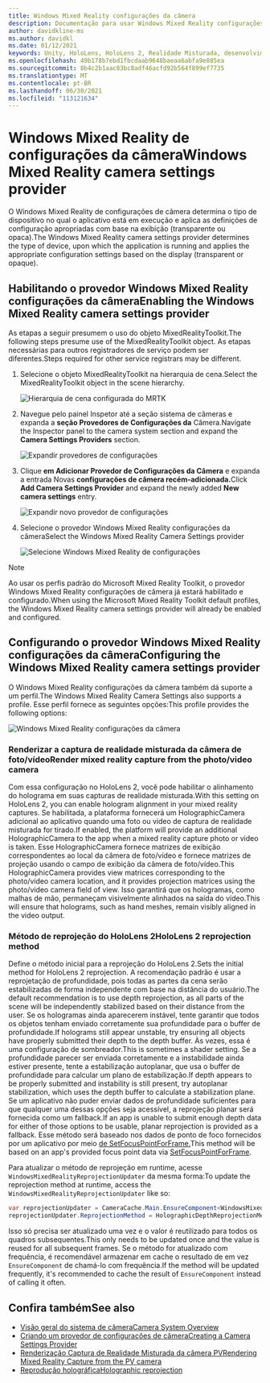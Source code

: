 ```yaml
---
title: Windows Mixed Reality configurações da câmera
description: Documentação para usar Windows Mixed Reality configurações de câmera no MRTK
author: davidkline-ms
ms.author: davidkl
ms.date: 01/12/2021
keywords: Unity, HoloLens, HoloLens 2, Realidade Misturada, desenvolvimento, MRTK, Câmera,
ms.openlocfilehash: 49b178b7ebd1fbcdaab9648baeaa6abfa9e885ea
ms.sourcegitcommit: 8b4c2b1aac83bc8adf46acfd92b564f899ef7735
ms.translationtype: MT
ms.contentlocale: pt-BR
ms.lasthandoff: 06/30/2021
ms.locfileid: "113121634"
---
```

# <a name="windows-mixed-reality-camera-settings-provider"></a><span data-ttu-id="36fb2-104">Windows Mixed Reality de configurações da câmera</span><span class="sxs-lookup"><span data-stu-id="36fb2-104">Windows Mixed Reality camera settings provider</span></span>

<span data-ttu-id="36fb2-105">O Windows Mixed Reality de configurações de câmera determina o tipo de dispositivo no qual o aplicativo está em execução e aplica as definições de configuração apropriadas com base na exibição (transparente ou opaca).</span><span class="sxs-lookup"><span data-stu-id="36fb2-105">The Windows Mixed Reality camera settings provider determines the type of device, upon which the application is running and applies the appropriate configuration settings based on the display (transparent or opaque).</span></span>

## <a name="enabling-the-windows-mixed-reality-camera-settings-provider"></a><span data-ttu-id="36fb2-106">Habilitando o provedor Windows Mixed Reality configurações da câmera</span><span class="sxs-lookup"><span data-stu-id="36fb2-106">Enabling the Windows Mixed Reality camera settings provider</span></span>

<span data-ttu-id="36fb2-107">As etapas a seguir presumem o uso do objeto MixedRealityToolkit.</span><span class="sxs-lookup"><span data-stu-id="36fb2-107">The following steps presume use of the MixedRealityToolkit object.</span></span> <span data-ttu-id="36fb2-108">As etapas necessárias para outros registradores de serviço podem ser diferentes.</span><span class="sxs-lookup"><span data-stu-id="36fb2-108">Steps required for other service registrars may be different.</span></span>

1. <span data-ttu-id="36fb2-109">Selecione o objeto MixedRealityToolkit na hierarquia de cena.</span><span class="sxs-lookup"><span data-stu-id="36fb2-109">Select the MixedRealityToolkit object in the scene hierarchy.</span></span>

    ![Hierarquia de cena configurada do MRTK](../images/MRTK_ConfiguredHierarchy.png)

2. <span data-ttu-id="36fb2-111">Navegue pelo painel Inspetor até a seção sistema de câmeras e expanda a **seção Provedores de Configurações da** Câmera.</span><span class="sxs-lookup"><span data-stu-id="36fb2-111">Navigate the Inspector panel to the camera system section and expand the **Camera Settings Providers** section.</span></span>

    ![Expandir provedores de configurações](../images/camera-system/ExpandProviders.png)

3. <span data-ttu-id="36fb2-113">Clique **em Adicionar Provedor de Configurações da Câmera** e expanda a entrada Novas **configurações de câmera recém-adicionada.**</span><span class="sxs-lookup"><span data-stu-id="36fb2-113">Click **Add Camera Settings Provider** and expand the newly added **New camera settings** entry.</span></span>

    ![Expandir novo provedor de configurações](../images/camera-system/ExpandNewProvider.png)

4. <span data-ttu-id="36fb2-115">Selecione o provedor Windows Mixed Reality configurações da câmera</span><span class="sxs-lookup"><span data-stu-id="36fb2-115">Select the Windows Mixed Reality Camera Settings provider</span></span>

    ![Selecione Windows Mixed Reality de configurações](../images/camera-system/SelectWindowsMixedRealitySettings.png)

> [!NOTE]
> <span data-ttu-id="36fb2-117">Ao usar os perfis padrão do Microsoft Mixed Reality Toolkit, o provedor Windows Mixed Reality configurações de câmera já estará habilitado e configurado.</span><span class="sxs-lookup"><span data-stu-id="36fb2-117">When using the Microsoft Mixed Reality Toolkit default profiles, the Windows Mixed Reality camera settings provider will already be enabled and configured.</span></span>

## <a name="configuring-the-windows-mixed-reality-camera-settings-provider"></a><span data-ttu-id="36fb2-118">Configurando o provedor Windows Mixed Reality configurações da câmera</span><span class="sxs-lookup"><span data-stu-id="36fb2-118">Configuring the Windows Mixed Reality camera settings provider</span></span>

<span data-ttu-id="36fb2-119">O Windows Mixed Reality configurações da câmera também dá suporte a um perfil.</span><span class="sxs-lookup"><span data-stu-id="36fb2-119">The Windows Mixed Reality Camera Settings also supports a profile.</span></span> <span data-ttu-id="36fb2-120">Esse perfil fornece as seguintes opções:</span><span class="sxs-lookup"><span data-stu-id="36fb2-120">This profile provides the following options:</span></span>

![Windows Mixed Reality configurações da câmera](../images/camera-system/WMRCameraSettingsProfile.png)

### <a name="render-mixed-reality-capture-from-the-photovideo-camera"></a><span data-ttu-id="36fb2-122">Renderizar a captura de realidade misturada da câmera de foto/vídeo</span><span class="sxs-lookup"><span data-stu-id="36fb2-122">Render mixed reality capture from the photo/video camera</span></span>

<span data-ttu-id="36fb2-123">Com essa configuração no HoloLens 2, você pode habilitar o alinhamento do holograma em suas capturas de realidade misturada.</span><span class="sxs-lookup"><span data-stu-id="36fb2-123">With this setting on HoloLens 2, you can enable hologram alignment in your mixed reality captures.</span></span> <span data-ttu-id="36fb2-124">Se habilitada, a plataforma fornecerá um HolographicCamera adicional ao aplicativo quando uma foto ou vídeo de captura de realidade misturada for tirado.</span><span class="sxs-lookup"><span data-stu-id="36fb2-124">If enabled, the platform will provide an additional HolographicCamera to the app when a mixed reality capture photo or video is taken.</span></span> <span data-ttu-id="36fb2-125">Esse HolographicCamera fornece matrizes de exibição correspondentes ao local da câmera de foto/vídeo e fornece matrizes de projeção usando o campo de exibição da câmera de foto/vídeo.</span><span class="sxs-lookup"><span data-stu-id="36fb2-125">This HolographicCamera provides view matrices corresponding to the photo/video camera location, and it provides projection matrices using the photo/video camera field of view.</span></span> <span data-ttu-id="36fb2-126">Isso garantirá que os hologramas, como malhas de mão, permaneçam visivelmente alinhados na saída do vídeo.</span><span class="sxs-lookup"><span data-stu-id="36fb2-126">This will ensure that holograms, such as hand meshes, remain visibly aligned in the video output.</span></span>

### <a name="hololens-2-reprojection-method"></a><span data-ttu-id="36fb2-127">Método de reprojeção do HoloLens 2</span><span class="sxs-lookup"><span data-stu-id="36fb2-127">HoloLens 2 reprojection method</span></span>

<span data-ttu-id="36fb2-128">Define o método inicial para a reprojeção do HoloLens 2.</span><span class="sxs-lookup"><span data-stu-id="36fb2-128">Sets the initial method for HoloLens 2 reprojection.</span></span> <span data-ttu-id="36fb2-129">A recomendação padrão é usar a reprojetação de profundidade, pois todas as partes da cena serão estabilizadas de forma independente com base na distância do usuário.</span><span class="sxs-lookup"><span data-stu-id="36fb2-129">The default recommendation is to use depth reprojection, as all parts of the scene will be independently stabilized based on their distance from the user.</span></span> <span data-ttu-id="36fb2-130">Se os hologramas ainda aparecerem instável, tente garantir que todos os objetos tenham enviado corretamente sua profundidade para o buffer de profundidade.</span><span class="sxs-lookup"><span data-stu-id="36fb2-130">If holograms still appear unstable, try ensuring all objects have properly submitted their depth to the depth buffer.</span></span> <span data-ttu-id="36fb2-131">Às vezes, essa é uma configuração de sombreador.</span><span class="sxs-lookup"><span data-stu-id="36fb2-131">This is sometimes a shader setting.</span></span> <span data-ttu-id="36fb2-132">Se a profundidade parecer ser enviada corretamente e a instabilidade ainda estiver presente, tente a estabilização autoplanar, que usa o buffer de profundidade para calcular um plano de estabilização.</span><span class="sxs-lookup"><span data-stu-id="36fb2-132">If depth appears to be properly submitted and instability is still present, try autoplanar stabilization, which uses the depth buffer to calculate a stabilization plane.</span></span> <span data-ttu-id="36fb2-133">Se um aplicativo não puder enviar dados de profundidade suficientes para que qualquer uma dessas opções seja acessível, a reprojeção planar será fornecida como um fallback.</span><span class="sxs-lookup"><span data-stu-id="36fb2-133">If an app is unable to submit enough depth data for either of those options to be usable, planar reprojection is provided as a fallback.</span></span> <span data-ttu-id="36fb2-134">Esse método será baseado nos dados de ponto de foco fornecidos por um aplicativo por meio [de SetFocusPointForFrame.](https://docs.unity3d.com/ScriptReference/XR.WSA.HolographicSettings.SetFocusPointForFrame.html)</span><span class="sxs-lookup"><span data-stu-id="36fb2-134">This method will be based on an app's provided focus point data via [SetFocusPointForFrame](https://docs.unity3d.com/ScriptReference/XR.WSA.HolographicSettings.SetFocusPointForFrame.html).</span></span>

<span data-ttu-id="36fb2-135">Para atualizar o método de reprojeção em runtime, acesse `WindowsMixedRealityReprojectionUpdater` da mesma forma:</span><span class="sxs-lookup"><span data-stu-id="36fb2-135">To update the reprojection method at runtime, access the `WindowsMixedRealityReprojectionUpdater` like so:</span></span>

```c#
var reprojectionUpdater = CameraCache.Main.EnsureComponent<WindowsMixedRealityReprojectionUpdater>();
reprojectionUpdater.ReprojectionMethod = HolographicDepthReprojectionMethod.AutoPlanar;
```

<span data-ttu-id="36fb2-136">Isso só precisa ser atualizado uma vez e o valor é reutilizado para todos os quadros subsequentes.</span><span class="sxs-lookup"><span data-stu-id="36fb2-136">This only needs to be updated once and the value is reused for all subsequent frames.</span></span> <span data-ttu-id="36fb2-137">Se o método for atualizado com frequência, é recomendável armazenar em cache o resultado de em vez `EnsureComponent` de chamá-lo com frequência.</span><span class="sxs-lookup"><span data-stu-id="36fb2-137">If the method will be updated frequently, it's recommended to cache the result of `EnsureComponent` instead of calling it often.</span></span>

## <a name="see-also"></a><span data-ttu-id="36fb2-138">Confira também</span><span class="sxs-lookup"><span data-stu-id="36fb2-138">See also</span></span>

- [<span data-ttu-id="36fb2-139">Visão geral do sistema de câmera</span><span class="sxs-lookup"><span data-stu-id="36fb2-139">Camera System Overview</span></span>](camera-system-overview.md)
- [<span data-ttu-id="36fb2-140">Criando um provedor de configurações de câmera</span><span class="sxs-lookup"><span data-stu-id="36fb2-140">Creating a Camera Settings Provider</span></span>](create-settings-provider.md)
- [<span data-ttu-id="36fb2-141">Renderização Captura de Realidade Misturada da câmera PV</span><span class="sxs-lookup"><span data-stu-id="36fb2-141">Rendering Mixed Reality Capture from the PV camera</span></span>](/windows/mixed-reality/mixed-reality-capture-for-developers#render-from-the-pv-camera-opt-in)
- [<span data-ttu-id="36fb2-142">Reprodução holográfica</span><span class="sxs-lookup"><span data-stu-id="36fb2-142">Holographic reprojection</span></span>](/windows/mixed-reality/hologram-stability#reprojection)
